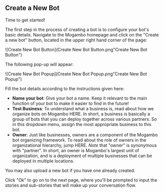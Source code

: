 ## Create a New Bot

Time to get started! 

The first step in the process of creating a bot is to configure your bot's basic details. Navigate to the Mogambo homepage and click on the "Create a new bot" button, located in the upper right hand corner of the page:

  ![Create New Bot Button](Create New Bot Button.png"Create New Bot Button") 

The following pop-up will appear:

  ![Create New Bot Popup](Create New Bot Popup.png"Create New Bot Popup")

Fill the bot details according to the instructions given here:

- **Name your bot**: Give your bot a name. Keep it relevant to the main function of your bot to make it easier to find in the future!
- **Test Business**: To understand what a business is, read about how we organize bots on Mogambo HERE. In short, a business is basically a group of bots that you can deploy together across various partners. So in this dropdown menu, assign the most appropriate business to this bot. 
- **Owner**: Just like businesses, owners are a component of the Mogambo bot organizing framework. To read about the role of owners in the organizational hierarchy, jump HERE. *Note* that "owner" is synonymous with "partner". In short, an owner is Mogambo's largest unit of organization, and is a deployment of multiple businesses that can be deployed in multiple locations. 

You may also upload a new bot if you have one already created. 

Click "Ok" to go on to the next page, where you'll be prompted to input the stories and sub-stories that will make up your conversation flow.
